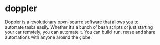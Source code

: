 # doppler
Doppler is a revolutionary open-source software that allows you to automate tasks easily. Whether it’s a bunch of bash scripts or just starting your car remotely, you can automate it. You can build, run, reuse and share automations with anyone around the globe.
